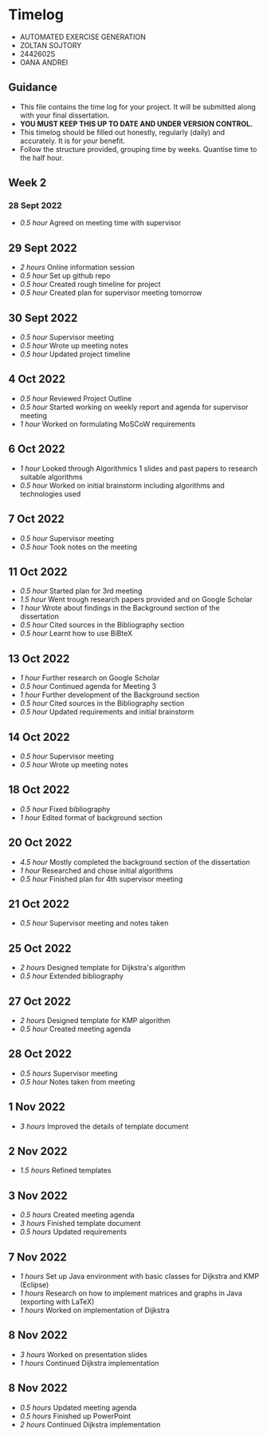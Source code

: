 # Timelog

* AUTOMATED EXERCISE GENERATION
* ZOLTAN SOJTORY
* 2442602S
* OANA ANDREI

## Guidance

* This file contains the time log for your project. It will be submitted along with your final dissertation.
* **YOU MUST KEEP THIS UP TO DATE AND UNDER VERSION CONTROL.**
* This timelog should be filled out honestly, regularly (daily) and accurately. It is for *your* benefit.
* Follow the structure provided, grouping time by weeks.  Quantise time to the half hour.

## Week 2

### 28 Sept 2022

* *0.5 hour* Agreed on meeting time with supervisor

## 29 Sept 2022

* *2 hours* Online information session
* *0.5 hour* Set up github repo
* *0.5 hour* Created rough timeline for project
* *0.5 hour* Created plan for supervisor meeting tomorrow

## 30 Sept 2022

* *0.5 hour* Supervisor meeting
* *0.5 hour* Wrote up meeting notes
* *0.5 hour* Updated project timeline

## 4 Oct 2022

* *0.5 hour* Reviewed Project Outline
* *0.5 hour* Started working on weekly report and agenda for supervisor meeting
* *1 hour* Worked on formulating MoSCoW requirements

## 6 Oct 2022

* *1 hour* Looked through Algorithmics 1 slides and past papers to research suitable algorithms
* *0.5 hour* Worked on initial brainstorm including algorithms and technologies used

## 7 Oct 2022

* *0.5 hour* Supervisor meeting
* *0.5 hour* Took notes on the meeting

## 11 Oct 2022

* *0.5 hour* Started plan for 3rd meeting
* *1.5 hour* Went trough research papers provided and on Google Scholar
* *1 hour* Wrote about findings in the Background section of the dissertation
* *0.5 hour* Cited sources in the Bibliography section
* *0.5 hour* Learnt how to use BiBteX

## 13 Oct 2022

* *1 hour* Further research on Google Scholar
* *0.5 hour* Continued agenda for Meeting 3
* *1 hour* Further development of the Background section
* *0.5 hour* Cited sources in the Bibliography section
* *0.5 hour* Updated requirements and initial brainstorm

## 14 Oct 2022

* *0.5 hour* Supervisor meeting
* *0.5 hour* Wrote up meeting notes

## 18 Oct 2022

* *0.5 hour* Fixed bibliography
* *1 hour* Edited format of background section

## 20 Oct 2022

* *4.5 hour* Mostly completed the background section of the dissertation
* *1 hour* Researched and chose initial algorithms
* *0.5 hour* Finished plan for 4th supervisor meeting

## 21 Oct 2022

* *0.5 hour* Supervisor meeting and notes taken

## 25 Oct 2022

* *2 hours* Designed template for Dijkstra's algorithm
* *0.5 hour* Extended bibliography

## 27 Oct 2022

* *2 hours* Designed template for KMP algorithm
* *0.5 hour* Created meeting agenda

## 28 Oct 2022

* *0.5 hours* Supervisor meeting
* *0.5 hour* Notes taken from meeting

## 1 Nov 2022

* *3 hours* Improved the details of template document

## 2 Nov 2022

* *1.5 hours* Refined templates

## 3 Nov 2022

* *0.5 hours* Created meeting agenda
* *3 hours* Finished template document
* *0.5 hours* Updated requirements

## 7 Nov 2022

* *1 hours* Set up Java environment with basic classes for Dijkstra and KMP (Eclipse)
* *1 hours* Research on how to implement matrices and graphs in Java (exporting with LaTeX)
* *1 hours* Worked on implementation of Dijkstra

## 8 Nov 2022

* *3 hours* Worked on presentation slides
* *1 hours* Continued Dijkstra implementation

## 8 Nov 2022

* *0.5 hours* Updated meeting agenda
* *0.5 hours* Finished up PowerPoint
* *2 hours* Continued Dijkstra implementation

